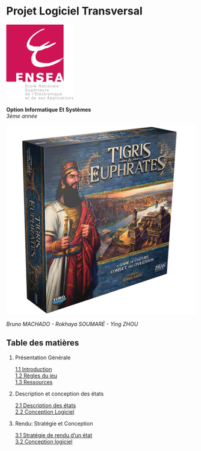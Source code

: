 # Projet Logiciel Transversal  
![alt text](images/ENSEA_logo.png "ENSEA Logo")  

**Option Informatique Et Systèmes**  
*3ème année*  
  
![alt text](images/TeE_box.png "Original game box")  
  
*Bruno MACHADO - Rokhaya SOUMARÉ - Ying ZHOU*  
  
## Table des matières  
  
1. Présentation Générale  
  
   [1.1 Introduction](markdown/1.1.md)  
   [1.2 Règles du jeu](markdown/1.2.md)  
   [1.3 Ressources](markdown/1.3.md)  

2. Description et conception des états  
  
   [2.1 Description des états](markdown/2.1.md)  
   [2.2 Conception Logiciel](markdown/2.2.md)  
  
3. Rendu: Stratégie et Conception  
  
   [3.1 Stratégie de rendu d’un état](markdown/3.1.md)  
   [3.2 Conception logiciel](markdown/3.2.md)  